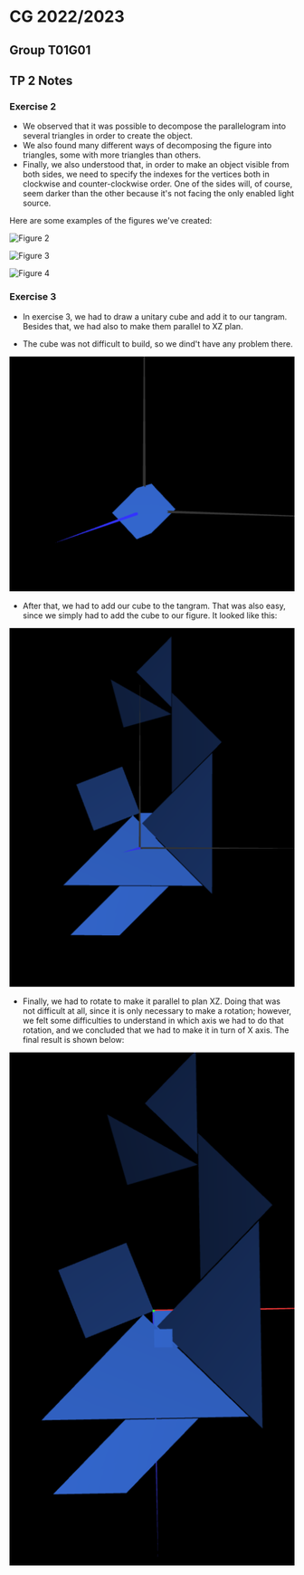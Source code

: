 # CG 2022/2023

## Group T01G01

## TP 2 Notes

### Exercise 2
- We observed that it was possible to decompose the parallelogram into several triangles in order to create the object. 
- We also found many different ways of decomposing the figure into triangles, some with more triangles than others.
- Finally, we also understood that, in order to make an object visible from both sides, we need to specify the indexes for the vertices both in clockwise and counter-clockwise order. One of the sides will, of course, seem darker than the other because it's not facing the only enabled light source.

Here are some examples of the figures we've created:

![Figure 2](./screenshots/CG-t01g01-tp1-2.png)

![Figure 3](./screenshots/CG-t01g01-tp1-3.png)

![Figure 4](./screenshots/CG-t01g01-tp1-4.png)

### Exercise 3

- In exercise 3, we had to draw a unitary cube and add it to our tangram. Besides that, we had also to make them parallel to XZ plan.

- The cube was not difficult to build, so we dind't have any problem there.


![Figure 5](./screenshots/cube.png)

- After that, we had to add our cube to the tangram. That was also easy, since we simply had to add the cube to our figure. It looked like this:

![Figure 6](./screenshots/tangram-cube.png)

- Finally, we had to rotate to make it parallel to plan XZ. Doing that was not difficult at all, since it is only necessary to make a rotation; however, we felt some difficulties to understand in which axis we had to do that rotation, and we concluded that we had to make it in turn of X axis. The final result is shown below:

![Figure 7](./screenshots/cg-t01g01-tp2-2.png)


